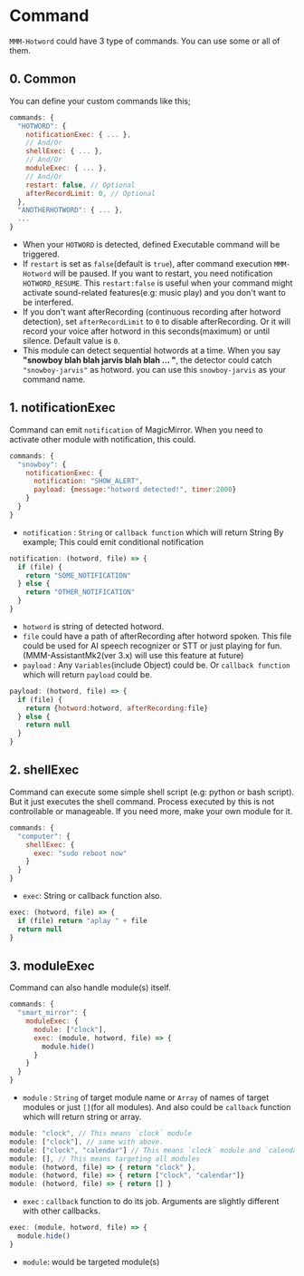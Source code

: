 # Command

`MMM-Hotword` could have 3 type of commands. You can use some or all of them.

## 0. Common
You can define your custom commands like this;
```js
commands: {
  "HOTWORD": {
    notificationExec: { ... },
    // And/Or
    shellExec: { ... },
    // And/Or
    moduleExec: { ... },
    // And/Or
    restart: false, // Optional
    afterRecordLimit: 0, // Optional
  },
  "ANOTHERHOTWORD": { ... },
  ...
}
```
- When your `HOTWORD` is detected, defined Executable command will be triggered.
- If `restart` is set as `false`(default is `true`), after command execution `MMM-Hotword` will be paused. If you want to restart, you need notification `HOTWORD_RESUME`.
  This `restart:false` is useful when your command might activate sound-related features(e.g: music play) and you don't want to be interfered.
- If you don't want afterRecording (continuous recording after hotword detection), set `afterRecordLimit` to `0` to disable afterRecording. Or it will record your voice after hotword in this seconds(maximum) or until silence. Default value is `0`.
- This module can detect sequential hotwords at a time. When you say **"snowboy blah blah jarvis blah blah ... "**, the detector could catch `"snowboy-jarvis"` as hotword. you can use this `snowboy-jarvis` as your command name.


## 1. notificationExec
Command can emit `notification` of MagicMirror. When you need to activate other module with notification, this could.
```js
commands: {
  "snowboy": {
    notificationExec: {
      notification: "SHOW_ALERT",
      payload: {message:"hotword detected!", timer:2000}
    }
  }
}
```
- `notification` : `String` or `callback function` which will return String
By example; This could emit conditional notification
```js
notification: (hotword, file) => {
  if (file) {
    return "SOME_NOTIFICATION"
  } else {
    return "OTHER_NOTIFICATION"
  }
}
```
  - `hotword` is string of detected hotword.
  - `file` could have a path of afterRecording after hotword spoken. This file could be used for AI speech recognizer or STT or just playing for fun. (MMM-AssistantMk2(ver 3.x) will use this feature at future)
- `payload` : Any `Variables`(include Object) could be. Or `callback function` which will return `payload` could be.
```js
payload: (hotword, file) => {
  if (file) {
    return {hotword:hotword, afterRecording:file}
  } else {
    return null
  }
}
```

## 2. shellExec
Command can execute some simple shell script (e.g: python or bash script). But it just executes the shell command. Process executed by this is not controllable or manageable. If you need more, make your own module for it.
```js
commands: {
  "computer": {
    shellExec: {
      exec: "sudo reboot now"
    }
  }
}
```
- `exec`: String or callback function also.
```js
exec: (hotword, file) => {
  if (file) return "aplay " + file
  return null
}
```

## 3. moduleExec
Command can also handle module(s) itself.
```js
commands: {
  "smart_mirror": {
    moduleExec: {
      module: ["clock"],
      exec: (module, hotword, file) => {
        module.hide()
      }
    }
  }
}
```
- `module` : `String` of target module name or `Array` of names of target modules or just `[]`(for all modules). And also could be `callback` function which will return string or array.
```js
module: "clock", // This means `clock` module
module: ["clock"], // same with above.
module: ["clock", "calendar"] // This means `clock` module and `calendar` module
module: [], // This means targeting all modules
module: (hotword, file) => { return "clock" },
module: (hotword, file) => { return ["clock", "calendar"]}
module: (hotword, file) => { return [] }
```
- `exec` : `callback` function to do its job. Arguments are slightly different with other callbacks.
```js
exec: (module, hotword, file) => {
  module.hide()
}
```
  - `module`: would be targeted module(s)
